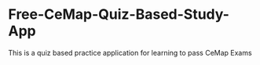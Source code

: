 # Free-CeMap-Quiz-Based-Study-App
This is a quiz based practice application for learning to pass CeMap Exams
